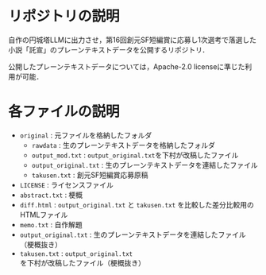 # リポジトリの説明

自作の円城塔LLMに出力させ，第16回創元SF短編賞に応募し1次選考で落選した小説「託宣」のプレーンテキストデータを公開するリポジトリ．

公開したプレーンテキストデータについては，Apache-2.0 licenseに準じた利用が可能．

# 各ファイルの説明

- `original` : 元ファイルを格納したフォルダ
	- `rawdata` : 生のプレーンテキストデータを格納したフォルダ
	- `output_mod.txt` : `output_original.txt`を下村が改稿したファイル
	- `output_original.txt` : 生のプレーンテキストデータを連結したファイル
	- `takusen.txt` : 創元SF短編賞応募原稿
- `LICENSE` : ライセンスファイル
- `abstract.txt` : 梗概
- `diff.html` : `output_original.txt` と `takusen.txt` を比較した差分比較用のHTMLファイル
- `memo.txt` : 自作解題
- `output_original.txt` : 生のプレーンテキストデータを連結したファイル（梗概抜き）
- `takusen.txt` : `output_original.txt` を下村が改稿したファイル（梗概抜き）